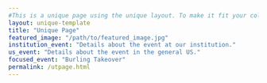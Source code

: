 ```yaml
---
#This is a unique page using the unique layout. To make it fit your collection, be sure to edit the layout, unique-template.html in the layouts folder. To make more pages, simply copy and paste the page in the pages folder, rename it, fill in the below fields, and add it to the config-nav.csv file in _data. 
layout: unique-template
title: "Unique Page"
featured_image: "/path/to/featured_image.jpg"
institution_event: "Details about the event at our institution."
us_event: "Details about the event in the general US."
focused_event: "Burling Takeover"
permalink: /utpage.html
---
```


